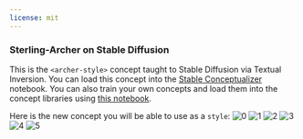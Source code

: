 ```yaml
---
license: mit
---
```

### Sterling-Archer on Stable Diffusion
This is the `<archer-style>` concept taught to Stable Diffusion via Textual Inversion. You can load this concept into the [Stable Conceptualizer](https://colab.research.google.com/github/huggingface/notebooks/blob/main/diffusers/stable_conceptualizer_inference.ipynb) notebook. You can also train your own concepts and load them into the concept libraries using [this notebook](https://colab.research.google.com/github/huggingface/notebooks/blob/main/diffusers/sd_textual_inversion_training.ipynb).

Here is the new concept you will be able to use as a `style`:
![<archer-style> 0](https://huggingface.co/sd-concepts-library/sterling-archer/resolve/main/concept_images/1.jpeg)
![<archer-style> 1](https://huggingface.co/sd-concepts-library/sterling-archer/resolve/main/concept_images/5.jpeg)
![<archer-style> 2](https://huggingface.co/sd-concepts-library/sterling-archer/resolve/main/concept_images/0.jpeg)
![<archer-style> 3](https://huggingface.co/sd-concepts-library/sterling-archer/resolve/main/concept_images/4.jpeg)
![<archer-style> 4](https://huggingface.co/sd-concepts-library/sterling-archer/resolve/main/concept_images/2.jpeg)
![<archer-style> 5](https://huggingface.co/sd-concepts-library/sterling-archer/resolve/main/concept_images/3.jpeg)

